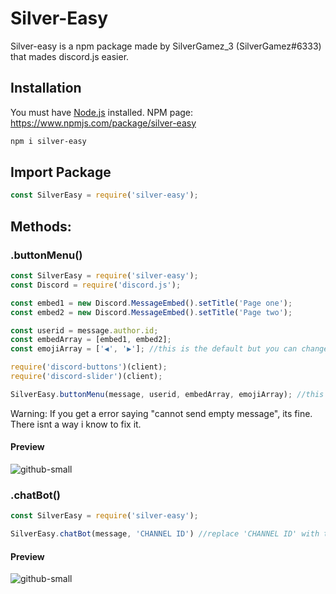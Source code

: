 
# Silver-Easy

Silver-easy is a npm package made by SilverGamez_3 (SilverGamez#6333) that mades discord.js easier.

## Installation

You must have [Node.js](https://nodejs.org/en/) installed.
NPM page: https://www.npmjs.com/package/silver-easy

```bash
npm i silver-easy
```

## Import Package

```js
const SilverEasy = require('silver-easy');
```

## Methods:

### .buttonMenu()

```js
const SilverEasy = require('silver-easy');
const Discord = require('discord.js');

const embed1 = new Discord.MessageEmbed().setTitle('Page one');
const embed2 = new Discord.MessageEmbed().setTitle('Page two');

const userid = message.author.id;
const embedArray = [embed1, embed2];
const emojiArray = ['◀️', '▶️']; //this is the default but you can change it

require('discord-buttons')(client);
require('discord-slider')(client);

SilverEasy.buttonMenu(message, userid, embedArray, emojiArray); //this will create the message with buttons.
```
Warning: If you get a error saying "cannot send empty message", its fine. There isnt a way i know to fix it.
#### Preview
![github-small](https://cdn.discordapp.com/attachments/860380499792494632/860380523084120104/buttonmenu.png)

### .chatBot()

```js
const SilverEasy = require('silver-easy');

SilverEasy.chatBot(message, 'CHANNEL ID') //replace 'CHANNEL ID' with the channels id you want your chatbot to be responding in
```
#### Preview
![github-small](https://cdn.discordapp.com/attachments/860380499792494632/860381102140031016/unknown.png)
